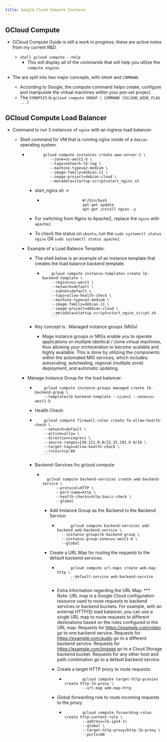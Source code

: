 ```yaml
---
title: Google Cloud Compute Instance
---
```


## GCloud Compute

- GCloud Compute Guide is still a work in progress; these are active notes from my current R&D.
  - ```shell gcloud compute --help```
    - This will display all of the commands that will help you utilize the `compute engine`.

- The are split into two major concepts, with `GROUP` and `COMMAND`.
  - According to Google, the compute command helps create, configure and manipulate the virtual machines within your pre-set project.
  - The `SYNOPSIS` is `gcloud compute GROUP | COMMAND [GCLOUD_WIDE_FLAG ...]`

## GCloud Compute Load Balancer

- Command to run 3 instances of `nginx` with an ingress load balancer.
  - Shell command for VM that is running nginx inside of a `debian` operating system.

    - ```shell
             gcloud compute instances create www-server-1 \
                --zone=us-west1-b \
                --tags=network-lb-tag \
                --machine-type=e2-medium \
                --image-family=debian-11 \
                --image-project=debian-cloud \
                --metadata=startup-script=start_nginx.sh
        ```

      - start_nginx.sh ->

        - ```shell
                            #!/bin/bash
                            apt-get update
                            apt-get install nginx -y
            ```

      - For switching from Nginx to Apache2, replace the `nginx` with `apache2`.
      - To check the status on `ubuntu`, run the `sudo systemctl status nginx` OR `sudo systemctl status apache2`.

    - Example of a Load Balance Template:
      - The shell below is an example of an instance template that creates the load balance backend template.

        - ```shell
              gcloud compute instance-templates create lb-backend-template \
              --region=us-west1 \
              --network=default \
              --subnet=default \
              --tags=allow-health-check \
              --machine-type=e2-medium \
              --image-family=debian-11 \
              --image-project=debian-cloud \
              --metadata=startup-script=start_nginx_script.sh
              ```

      - Key concept is : Managed instance groups (MIGs)
        - Mage instance groups or MIGs enable you to operate applications on multiple identical / clone virtual machines, thus allowing your orchestration to become scalable and highly available. This is done by utilizing the components within the automated MIG services, which includes: autoscaling, autohealing, regional (multiple zone) deployment, and automatic updating.
    - Manage Instance Group for the load balancer:

      - ```shell
            gcloud compute instance-groups managed create lb-backend-group \
            --template=lb-backend-template --size=2 --zone=us-west1-b 
          ```

      - Health Check:

      - ```shell
            gcloud compute firewall-rules create fw-allow-health-check \
            --network=default \
            --action=allow \
            --direction=ingress \
            --source-ranges=130.211.0.0/22,35.191.0.0/16 \
            --target-tags=allow-health-check \
            --rules=tcp:80
            ```

      - Backend-Services fro gcloud compute

        - ```shell

            gcloud compute backend-services create web-backend-service \
                --protocol=HTTP \
                --port-name=http \
                --health-checks=http-basic-check \
                --global

            ```

          - Add Instance Group as the Backend to the Backend Service:

            - ```shell
                    gcloud compute backend-services add-backend web-backend-service \
                --instance-group=lb-backend-group \
                --instance-group-zone=us-west1-b \
                --global
                ```

          - Create a URL Map for routing the requests to the default backend services.

            - ```shell
                    gcloud compute url-maps create web-map-http \
                    --default-service web-backend-service
                    ```

            - Extra information regarding the URL Map:
                    *** Note: URL map is a Google Cloud configuration resource used to route requests to backend services or backend buckets. For example, with an external HTTP(S) load balancer, you can use a single URL map to route requests to different destinations based on the rules configured in the URL map:
                        Requests for <https://example.com/video> go to one backend service.
                        Requests for <https://example.com/audio> go to a different backend service.
                        Requests for <https://example.com/images> go to a Cloud Storage backend bucket.
                        Requests for any other host and path combination go to a default backend service.
            - Create a target HTTP proxy to route requests:

              - ```shell
                        gcloud compute target-http-proxies create http-lb-proxy \
                        --url-map web-map-http
                ```

            - Global forwarding rule to route incoming requests to the proxy:

              - ```shell
                        gcloud compute forwarding-rules create http-content-rule \
                        --address=lb-ipv4-1\
                        --global \
                        --target-http-proxy=http-lb-proxy \
                        --ports=80
                ```

